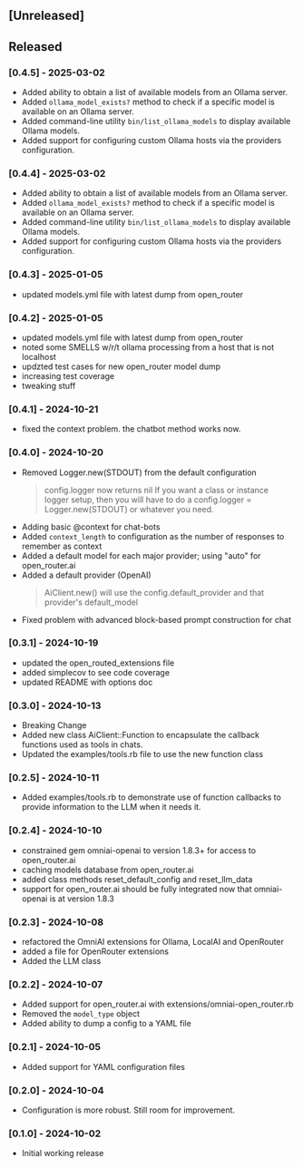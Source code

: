 ## [Unreleased]

## Released

### [0.4.5] - 2025-03-02
- Added ability to obtain a list of available models from an Ollama server.
- Added `ollama_model_exists?` method to check if a specific model is available on an Ollama server.
- Added command-line utility `bin/list_ollama_models` to display available Ollama models.
- Added support for configuring custom Ollama hosts via the providers configuration.

### [0.4.4] - 2025-03-02
- Added ability to obtain a list of available models from an Ollama server.
- Added `ollama_model_exists?` method to check if a specific model is available on an Ollama server.
- Added command-line utility `bin/list_ollama_models` to display available Ollama models.
- Added support for configuring custom Ollama hosts via the providers configuration.

### [0.4.3] - 2025-01-05
- updated models.yml file with latest dump from open_router

### [0.4.2] - 2025-01-05
- updated models.yml file with latest dump from open_router
- noted some SMELLS w/r/t ollama processing from a host that is not localhost
- updzted test cases for new open_router model dump
- increasing test coverage
- tweaking stuff

### [0.4.1] - 2024-10-21
- fixed the context problem.  the chatbot method works now.

### [0.4.0] - 2024-10-20
- Removed Logger.new(STDOUT) from the default configuration
  > config.logger now returns nil  If you want a class or instance logger setup, then you will have to do a config.logger = Logger.new(STDOUT) or whatever you need.
- Adding basic @context for chat-bots
- Added `context_length` to configuration as the number of responses to remember as context
- Added a default model for each major provider; using "auto" for open_router.ai
- Added a default provider (OpenAI)
  > AiClient.new() will use the config.default_provider and that provider's default_model
- Fixed problem with advanced block-based prompt construction for chat

### [0.3.1] - 2024-10-19
- updated the open_routed_extensions file
- added simplecov to see code coverage
- updated README with options doc

### [0.3.0] - 2024-10-13
- Breaking Change
- Added new class AiClient::Function to encapsulate the callback functions used as tools in chats.
- Updated the examples/tools.rb file to use the new function class

### [0.2.5] - 2024-10-11
- Added examples/tools.rb to demonstrate use of function callbacks to provide information to the LLM when it needs it.

### [0.2.4] - 2024-10-10
- constrained gem omniai-openai to version 1.8.3+ for access to open_router.ai
- caching models database from open_router.ai
- added class methods reset_default_config and reset_llm_data
- support for open_router.ai should be fully integrated now that omniai-openai is at version 1.8.3


### [0.2.3] - 2024-10-08
- refactored the OmniAI extensions for Ollama, LocalAI and OpenRouter
- added a file for OpenRouter extensions
- Added the LLM class

### [0.2.2] - 2024-10-07
- Added support for open_router.ai with extensions/omniai-open_router.rb
- Removed the `model_type` object
- Added ability to dump a config to a YAML file

### [0.2.1] - 2024-10-05
- Added support for YAML configuration files

### [0.2.0] - 2024-10-04
- Configuration is more robust.  Still room for improvement.

### [0.1.0] - 2024-10-02

- Initial working release
